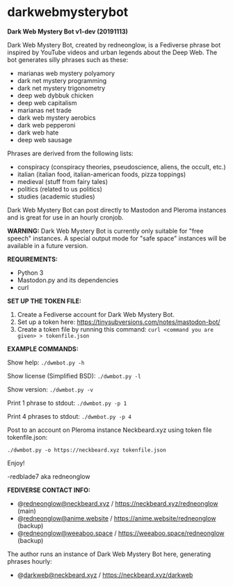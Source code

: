 # darkwebmysterybot

**Dark Web Mystery Bot v1-dev (20191113)**

Dark Web Mystery Bot, created by redneonglow, is a Fediverse phrase bot inspired by YouTube videos and urban legends about the Deep Web. The bot generates silly phrases such as these:

* marianas web mystery polyamory
* dark net mystery programming
* dark net mystery trigonometry
* deep web dybbuk chicken
* deep web capitalism
* marianas net trade
* dark web mystery aerobics
* dark web pepperoni
* dark web hate
* deep web sausage

Phrases are derived from the following lists:

* conspiracy (conspiracy theories, pseudoscience, aliens, the occult, etc.)
* italian (italian food, italian-american foods, pizza toppings)
* medieval (stuff from fairy tales)
* politics (related to us politics)
* studies (academic studies)

Dark Web Mystery Bot can post directly to Mastodon and Pleroma instances and is great for use in an hourly cronjob.

**WARNING:** Dark Web Mystery Bot is currently only suitable for "free speech" instances. A special output mode for "safe space" instances will be available in a future version.

**REQUIREMENTS:**

* Python 3
* Mastodon.py and its dependencies
* curl

**SET UP THE TOKEN FILE:**

1. Create a Fediverse account for Dark Web Mystery Bot.
2. Set up a token here: https://tinysubversions.com/notes/mastodon-bot/
3. Create a token file by running this command:
   `curl <command you are given> > tokenfile.json`

**EXAMPLE COMMANDS:**

Show help: `./dwmbot.py -h`

Show license (Simplified BSD): `./dwmbot.py -l`

Show version: `./dwmbot.py -v`

Print 1 phrase to stdout: `./dwmbot.py -p 1`

Print 4 phrases to stdout: `./dwmbot.py -p 4`

Post to an account on Pleroma instance Neckbeard.xyz using token file tokenfile.json:

`./dwmbot.py -o https://neckbeard.xyz tokenfile.json`

Enjoy!

-redblade7 aka redneonglow

**FEDIVERSE CONTACT INFO:**

* @redneonglow@neckbeard.xyz / https://neckbeard.xyz/redneonglow (main)
* @redneonglow@anime.website / https://anime.website/redneonglow (backup)
* @redneonglow@weeaboo.space / https://weeaboo.space/redneonglow (backup)

The author runs an instance of Dark Web Mystery Bot here, generating phrases hourly:

* @darkweb@neckbeard.xyz / https://neckbeard.xyz/darkweb
